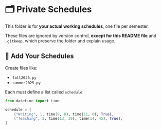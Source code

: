 # 🗂️ Private Schedules

This folder is for **your actual working schedules**, one file per semester.

These files are ignored by version control, **except for this README file** and `.gitkeep`, which preserve the folder and explain usage.

## 📄 Add Your Schedules

Create files like:

- `fall2025.py`
- `summer2025.py`

Each must define a list called `schedule`:

```python
from datetime import time

schedule = [
    ("Writing", 1, time(9, 0), time(11, 0), True),
    ("Teaching", 3, time(13, 30), time(14, 45), True),
]
